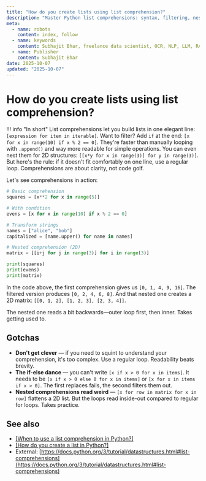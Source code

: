 ```yaml
---
title: "How do you create lists using list comprehension?"
description: "Master Python list comprehensions: syntax, filtering, nested loops, and when this concise pattern beats traditional loops."
meta:
  - name: robots
    content: index, follow
  - name: keywords
    content: Subhajit Bhar, freelance data scientist, OCR, NLP, LLM, RAG, knowledge base, python, lists, comprehension
  - name: Publisher
    content: Subhajit Bhar
date: 2025-10-07
updated: "2025-10-07"
---
```


# How do you create lists using list comprehension?

<!-- more -->

!!! info "In short"
    List comprehensions let you build lists in one elegant line: `[expression for item in iterable]`. Want to filter? Add `if` at the end: `[x for x in range(10) if x % 2 == 0]`. They're faster than manually looping with `.append()` and way more readable for simple operations. You can even nest them for 2D structures: `[[x*y for x in range(3)] for y in range(3)]`. But here's the rule: if it doesn't fit comfortably on one line, use a regular loop. Comprehensions are about clarity, not code golf.

Let's see comprehensions in action:

```python
# Basic comprehension
squares = [x**2 for x in range(5)]

# With condition
evens = [x for x in range(10) if x % 2 == 0]

# Transform strings
names = ["alice", "bob"]
capitalized = [name.upper() for name in names]

# Nested comprehension (2D)
matrix = [[i+j for j in range(3)] for i in range(3)]

print(squares)
print(evens)
print(matrix)
```

In the code above, the first comprehension gives us `[0, 1, 4, 9, 16]`. The filtered version produces `[0, 2, 4, 6, 8]`. And that nested one creates a 2D matrix: `[[0, 1, 2], [1, 2, 3], [2, 3, 4]]`.

The nested one reads a bit backwards—outer loop first, then inner. Takes getting used to.

## Gotchas

* **Don't get clever** — if you need to squint to understand your comprehension, it's too complex. Use a regular loop. Readability beats brevity.
* **The if-else dance** — you can't write `[x if x > 0 for x in items]`. It needs to be `[x if x > 0 else 0 for x in items]` or `[x for x in items if x > 0]`. The first replaces fails, the second filters them out.
* **Nested comprehensions read weird** — `[x for row in matrix for x in row]` flattens a 2D list. But the loops read inside-out compared to regular for loops. Takes practice.

## See also

* [[When to use a list comprehension in Python?]](./when-to-use-list-comprehension-in-python.md)
* [[How do you create a list in Python?]](./how-to-create-list-in-python.md)
* External: [https://docs.python.org/3/tutorial/datastructures.html#list-comprehensions](https://docs.python.org/3/tutorial/datastructures.html#list-comprehensions)

<script type="application/ld+json">
{
  "@context": "https://schema.org",
  "@type": "FAQPage",
  "mainEntity": [{
    "@type": "Question",
    "name": "How do you create lists using list comprehension?",
    "acceptedAnswer": {
      "@type": "Answer",
      "text": "List comprehensions let you build lists in one elegant line: [expression for item in iterable]. Want to filter? Add if at the end: [x for x in range(10) if x % 2 == 0]. They're faster than manually looping with .append() and way more readable for simple operations. You can even nest them for 2D structures: [[x*y for x in range(3)] for y in range(3)]. But here's the rule: if it doesn't fit comfortably on one line, use a regular loop. Comprehensions are about clarity, not code golf."
    }
  }]
}
</script>

